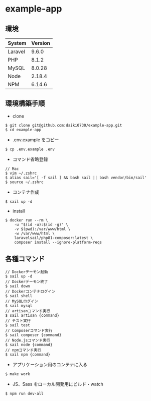 # example-app
## 環境
| System | Version|
| ----   | ----   |
| Laravel| 9.6.0  |
| PHP    | 8.1.2  |
| MySQL  | 8.0.28 |
| Node   | 2.18.4 |
| NPM    | 6.14.6 |

## 環境構築手順
- clone
```
$ git clone git@github.com:daiki0730/example-app.git
$ cd example-app
```
- .env.example をコピー
```
$ cp .env.example .env
```
- コマンド省略登録
```
// Mac
$ vim ~/.zshrc
$ alias sail='[ -f sail ] && bash sail || bash vendor/bin/sail'
$ source ~/.zshrc
```

- コンテナ作成

```
$ sail up -d
```

- install
```
$ docker run --rm \
    -u "$(id -u):$(id -g)" \
    -v $(pwd):/var/www/html \
    -w /var/www/html \
    laravelsail/php81-composer:latest \
    composer install --ignore-platform-reqs
```
## 各種コマンド

```
// Dockerデーモン起動
$ sail up -d
// Dockerデーモン終了
$ sail down
// Dockerコンテナログイン
$ sail shell
// MySQLログイン
$ sail mysql
// artisanコマンド実行
$ sail artisan {command}
// テスト実行
$ sail test
// Composerコマンド実行
$ sail composer {command}
// Node.jsコマンド実行
$ sail node {command}
// npmコマンド実行
$ sail npm {command}
```
- アプリケーション用のコンテナに入る
```
$ make work
```
- JS、Sass をローカル開発用にビルド・watch
```
$ npm run dev-all
```

